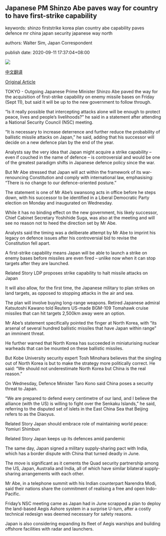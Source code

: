 ## Japanese PM Shinzo Abe paves way for country to have first-strike capability

keywords: shinzo firststrike korea plan country abe capability paves defence mr china japan security japanese way north

authors: Walter Sim, Japan Correspondent

publish date: 2020-09-11 17:37:04+08:00

![](https://www.straitstimes.com/sites/default/files/styles/x_large/public/articles/2020/09/11/tl-japanmissiles-o-110920.jpg?itok=n8Q1-8Ll)

[中文翻译](Japanese%20PM%20Shinzo%20Abe%20paves%20way%20for%20country%20to%20have%20first-strike%20capability_zh.md)

[Original Article](https://www.straitstimes.com/asia/east-asia/japan-says-will-look-for-better-ways-to-counter-missile-attacks)

TOKYO - Outgoing Japanese Prime Minister Shinzo Abe paved the way for the acquisition of first-strike capability on enemy missile bases on Friday (Sept 11), but said it will be up to the new government to follow through.

“Is it really possible that intercepting attacks alone will be enough to protect peace, lives and people’s livelihoods?” he said in a statement after attending a National Security Council (NSC) meeting.

“It is necessary to increase deterrence and further reduce the probability of ballistic missile attacks on Japan,” he said, adding that his successor will decide on a new defence plan by the end of the year.

Analysts say the very idea that Japan might acquire a strike capability – even if couched in the name of defence – is controversial and would be one of the greatest paradigm shifts in Japanese defence policy since the war.

But Mr Abe stressed that Japan will act within the framework of its war-renouncing Constitution and comply with international law, emphasising: “There is no change to our defence-oriented posture.”

The statement is one of Mr Abe’s swansong acts in office before he steps down, with his successor to be identified in a Liberal Democratic Party election on Monday and inaugurated on Wednesday.

While it has no binding effect on the new government, his likely successor, Chief Cabinet Secretary Yoshihide Suga, was also at the meeting and will see no reason not to heed the direction set by Mr Abe.

Analysts said the timing was a deliberate attempt by Mr Abe to imprint his legacy on defence issues after his controversial bid to revise the Constitution fell apart.

A first-strike capability means Japan will be able to launch a strike on enemy bases before missiles are even fired – unlike now when it can stop targets after they are launched.

Related Story LDP proposes strike capability to halt missile attacks on Japan

It will also allow, for the first time, the Japanese military to plan strikes on land targets, as opposed to stopping attacks in the air and sea.

The plan will involve buying long-range weapons. Retired Japanese admiral Katsutoshi Kawano told Reuters US-made BGM-109 Tomahawk cruise missiles that can hit targets 2,500km away were an option.

Mr Abe’s statement specifically pointed the finger at North Korea, with “its arsenal of several hundred ballistic missiles that have Japan within range” an imminent threat.

He further warned that North Korea has succeeded in miniaturising nuclear warheads that can be mounted on these ballistic missiles.

But Kobe University security expert Tosh Minohara believes that the singling out of North Korea is but to make the strategy more politically correct. He said: “We should not underestimate North Korea but China is the real reason.”

On Wednesday, Defence Minister Taro Kono said China poses a security threat to Japan.

“We are prepared to defend every centimetre of our land, and I believe the alliance (with the US) is willing to fight over the Senkaku Islands,” he said, referring to the disputed set of islets in the East China Sea that Beijing refers to as the Diaoyus.

Related Story Japan should embrace role of maintaining world peace: Yomiuri Shimbun

Related Story Japan keeps up its defences amid pandemic

The same day, Japan signed a military supply-sharing pact with India, which has a border dispute with China that turned deadly in June.

The move is significant as it cements the Quad security partnership among the US, Japan, Australia and India, all of which have similar bilateral supply-sharing arrangements with each other.

Mr Abe, in a telephone summit with his Indian counterpart Narendra Modi, said their nations share the commitment of realising a free and open Indo-Pacific.

Friday’s NSC meeting came as Japan had in June scrapped a plan to deploy the land-based Aegis Ashore system in a surprise U-turn, after a costly technical redesign was deemed necessary for safety reasons.

Japan is also considering expanding its fleet of Aegis warships and building offshore facilities with radar and launchers.
